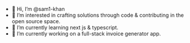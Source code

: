 - 👋 Hi, I’m @sam1-khan
- 👀 I’m interested in crafting solutions through code & contributing in the open source space.
- 🌱 I’m currently learning next js & typescript.
- 🔧 I’m currently working on a full-stack invoice generator app.

